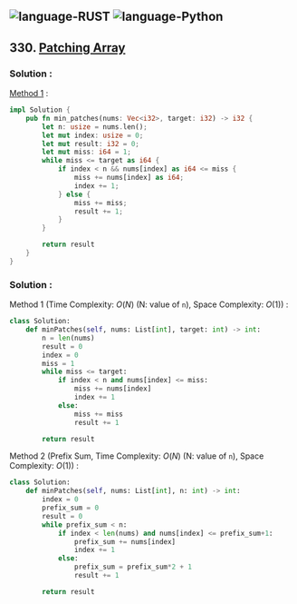 ![language-RUST](https://img.shields.io/badge/RUST-8d4004?style=for-the-badge&logo=RUST)
![language-Python](https://img.shields.io/badge/Python-ffd43b?style=for-the-badge&logo=PYTHON)
---

## 330. [Patching Array](https://leetcode.com/problems/patching-array)

### Solution :

[Method 1](https://leetcode.com/problems/patching-array/solutions/78488/solution-explanation) :
```rust
impl Solution {
    pub fn min_patches(nums: Vec<i32>, target: i32) -> i32 {
        let n: usize = nums.len();
        let mut index: usize = 0;
        let mut result: i32 = 0;
        let mut miss: i64 = 1;
        while miss <= target as i64 {
            if index < n && nums[index] as i64 <= miss {
                miss += nums[index] as i64;
                index += 1;
            } else {
                miss += miss;
                result += 1;
            }
        }

        return result
    }
}
```

### Solution :

Method 1 (Time Complexity: $O(N)$ (N: value of `n`), Space Complexity: $O(1)$) :
```python
class Solution:
    def minPatches(self, nums: List[int], target: int) -> int:
        n = len(nums)
        result = 0
        index = 0
        miss = 1
        while miss <= target:
            if index < n and nums[index] <= miss:
                miss += nums[index]
                index += 1
            else:
                miss += miss
                result += 1

        return result
```

Method 2 (Prefix Sum, Time Complexity: $O(N)$ (N: value of `n`), Space Complexity: $O(1)$) :
```python
class Solution:
    def minPatches(self, nums: List[int], n: int) -> int:
        index = 0
        prefix_sum = 0
        result = 0
        while prefix_sum < n:
            if index < len(nums) and nums[index] <= prefix_sum+1:
                prefix_sum += nums[index]
                index += 1
            else:
                prefix_sum = prefix_sum*2 + 1
                result += 1

        return result
```

